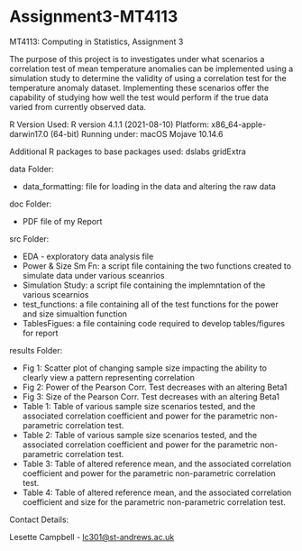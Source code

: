 # Assignment3-MT4113
MT4113: Computing in Statistics, Assignment 3

The purpose of this project is to investigates under what scenarios a 
correlation test of mean temperature anomalies can be implemented using a 
simulation study to determine the validity of using a correlation 
test for the temperature anomaly dataset. Implementing these scenarios offer 
the capability of studying how well the test would perform if the true data 
varied from currently observed data. 

R Version Used:
R version 4.1.1 (2021-08-10)
Platform: x86_64-apple-darwin17.0 (64-bit)
Running under: macOS Mojave 10.14.6

Additional R packages to base packages used:
dslabs
gridExtra

data Folder: 
- data_formatting: file for loading in the data and altering the raw data
        
doc Folder: 
- PDF file of my Report

src Folder:
- EDA - exploratory data analysis file 
- Power & Size Sm Fn: a script file containing the two functions created to 
        simulate data under various sceanrios 
- Simulation Study: a script file containing the implemntation of the various 
        scearnios 
- test_functions: a file containing all of the test functions for the 
      power and size simualtion function
- TablesFigues: a file containing code required to develop tables/figures for 
      report 

results Folder: 
- Fig 1: Scatter plot of changing sample size impacting the ability to 
        clearly view a pattern representing correlation 
- Fig 2: Power of the Pearson Corr. Test decreases with an altering Beta1
- Fig 3: Size of the Pearson Corr. Test decreases with an altering Beta1
- Table 1: Table of various sample size scenarios tested, and the associated
        correlation coefficient and power for the parametric
        non-parametric correlation test.
- Table 2: Table of various sample size scenarios tested, and the associated
        correlation coefficient and power for the parametric
        non-parametric correlation test.
- Table 3: Table of altered reference mean, and the associated
        correlation coefficient and power for the parametric
        non-parametric correlation test.
- Table 4: Table of altered reference mean, and the associated
        correlation coefficient and size for the parametric
        non-parametric correlation test.
                        
Contact Details:

Lesette Campbell - lc301@st-andrews.ac.uk
